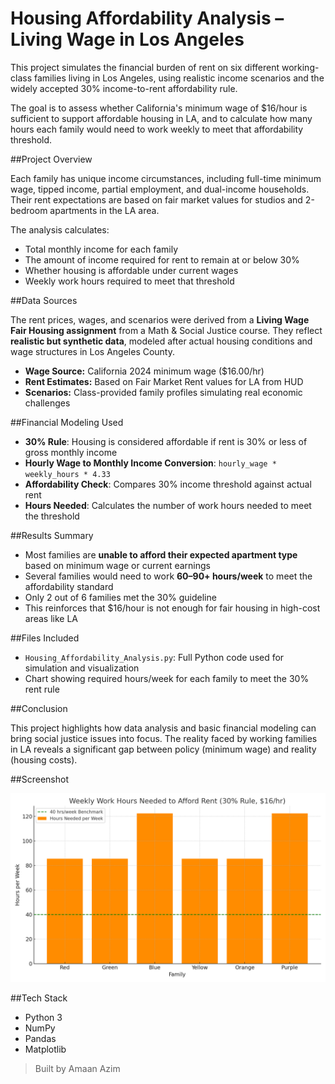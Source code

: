 # Housing Affordability Analysis – Living Wage in Los Angeles

This project simulates the financial burden of rent on six different working-class families living in Los Angeles, using realistic income scenarios and the widely accepted 30% income-to-rent affordability rule.

The goal is to assess whether California's minimum wage of $16/hour is sufficient to support affordable housing in LA, and to calculate how many hours each family would need to work weekly to meet that affordability threshold.


##Project Overview

Each family has unique income circumstances, including full-time minimum wage, tipped income, partial employment, and dual-income households. Their rent expectations are based on fair market values for studios and 2-bedroom apartments in the LA area.

The analysis calculates:

- Total monthly income for each family
- The amount of income required for rent to remain at or below 30%
- Whether housing is affordable under current wages
- Weekly work hours required to meet that threshold


##Data Sources

The rent prices, wages, and scenarios were derived from a **Living Wage Fair Housing assignment** from a Math & Social Justice course. They reflect **realistic but synthetic data**, modeled after actual housing conditions and wage structures in Los Angeles County.

- **Wage Source:** California 2024 minimum wage ($16.00/hr)
- **Rent Estimates:** Based on Fair Market Rent values for LA from HUD
- **Scenarios:** Class-provided family profiles simulating real economic challenges


##Financial Modeling Used

- **30% Rule**: Housing is considered affordable if rent is 30% or less of gross monthly income
- **Hourly Wage to Monthly Income Conversion**: `hourly_wage * weekly_hours * 4.33`
- **Affordability Check**: Compares 30% income threshold against actual rent
- **Hours Needed**: Calculates the number of work hours needed to meet the threshold


##Results Summary

- Most families are **unable to afford their expected apartment type** based on minimum wage or current earnings
- Several families would need to work **60–90+ hours/week** to meet the affordability standard
- Only 2 out of 6 families met the 30% guideline
- This reinforces that $16/hour is not enough for fair housing in high-cost areas like LA


##Files Included

- `Housing_Affordability_Analysis.py`: Full Python code used for simulation and visualization
- Chart showing required hours/week for each family to meet the 30% rent rule


##Conclusion

This project highlights how data analysis and basic financial modeling can bring social justice issues into focus. The reality faced by working families in LA reveals a significant gap between policy (minimum wage) and reality (housing costs).


##Screenshot

![Housing Hours Chart](./screenshot.png) 


##Tech Stack

- Python 3
- NumPy
- Pandas
- Matplotlib


> Built by Amaan Azim 
